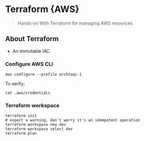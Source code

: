 # Terraform {AWS}

> Hands-on With Terraform for managing AWS resources 


## About Terraform

- An immutable IAC.

### Configure AWS CLI 

`aws configure --profile archtaqi-1`

To verify;

`cat .aws/credentials`


### Terraform workspace

```
terraform init
# expect a warning, don't worry it's an idempotent operation
terraform workspace new dev 
terraform workspace select dev
terraform plan
```

